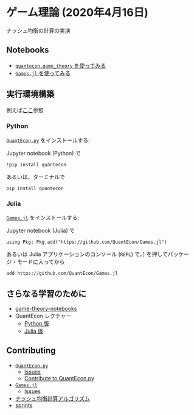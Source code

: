 # ゲーム理論 (2020年4月16日)

ナッシュ均衡の計算の実演

## Notebooks

* [`quantecon.game_theory` を使ってみる](https://nbviewer.jupyter.org/github/oyamad/presentations/blob/master/game20/game20_py.ipynb)
* [`Games.jl` を使ってみる](https://nbviewer.jupyter.org/github/oyamad/presentations/blob/master/game20/game20_jl.ipynb)

## 実行環境構築

例えば[ここ](https://github.com/OyamaZemi/Settingup)参照

### Python

[`QuantEcon.py`](https://github.com/QuantEcon/QuantEcon.py) をインストールする:

Jupyter notebook (Python) で

```
!pip install quantecon
```

あるいは，ターミナルで

```
pip install quantecon
```

### Julia

[`Games.jl`](https://github.com/QuantEcon/Games.jl) をインストールする:

Jupyter notebook (Julia) で

```
using Pkg; Pkg.add("https://github.com/QuantEcon/Games.jl")
```

あるいは Julia アプリケーションのコンソール (`REPL`) で，`]` を押してパッケージ・モードに入ってから

```
add https://github.com/QuantEcon/Games.jl
```

## さらなる学習のために

* [game-theory-notebooks](https://github.com/QuantEcon/game-theory-notebooks)
* QuantEcon レクチャー
  * [Python 版](https://python.quantecon.org)
  * [Julia 版](https://julia.quantecon.org)


## Contributing

* [`QuantEcon.py`](https://github.com/QuantEcon/QuantEcon.py)
  * [Issues](https://github.com/QuantEcon/QuantEcon.py/issues)
  * [Contribute to QuantEcon.py](https://quantecon.org/python-developers/)
* [`Games.jl`](https://github.com/QuantEcon/Games.jl)
  * [Issues](https://github.com/QuantEcon/Games.jl/issues)
* [ナッシュ均衡計算アルゴリズム](https://github.com/OyamaZemi/algorithms/tree/master/nash_equilibrium)
* [sprints](https://github.com/OyamaZemi/sprints)
